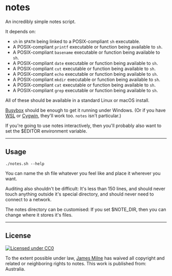 # notes

An incredibly simple notes script.

It depends on:

* ```sh``` in ```$PATH``` being linked to a POSIX-compliant ```sh``` executable.
* A POSIX-compliant ```printf``` executable or function being available to ```sh```.
* A POSIX-compliant ```basename``` executable or function being available to ```sh```.
* A POSIX-compliant ```date``` executable or function being available to ```sh```.
* A POSIX-compliant ```cut``` executable or function being available to ```sh```.
* A POSIX-compliant ```echo``` executable or function being available to ```sh```.
* A POSIX-compliant ```mkdir``` executable or function being available to ```sh```.
* A POSIX-compliant ```cat``` executable or function being available to ```sh```.
* A POSIX-compliant ```grep``` executable or function being available to ```sh```.

All of these should be available in a standard Linux or macOS install.

[Busybox](https://www.busybox.net/) should be enough to get it running under Windows. (Or if you have [WSL](https://docs.microsoft.com/en-us/windows/wsl/about) or [Cygwin](https://www.cygwin.com/), they'll work too. ```notes``` isn't particular.)

If you're going to use notes interactively, then you'll probably also want to set the $EDITOR environment variable.

---

## Usage

```
./notes.sh --help
```

You can name the sh file whatever you feel like and place it wherever you want.

Auditing also shouldn't be difficult: It's less than 150 lines, and should never touch anything outside it's special directory, and should never need to connect to a network.

The notes directory can be customised: If you set $NOTE_DIR, then you can change where it stores it's files.

---

## License

[![Licensed under CC0](https://i.creativecommons.org/p/zero/1.0/88x31.png)](https://creativecommons.org/publicdomain/zero/1.0/)

To the extent possible under law, [James Milne](https://github.com/shakna-israel/notes) has waived all copyright and related or neighboring rights to notes. This work is published from: Australia.
